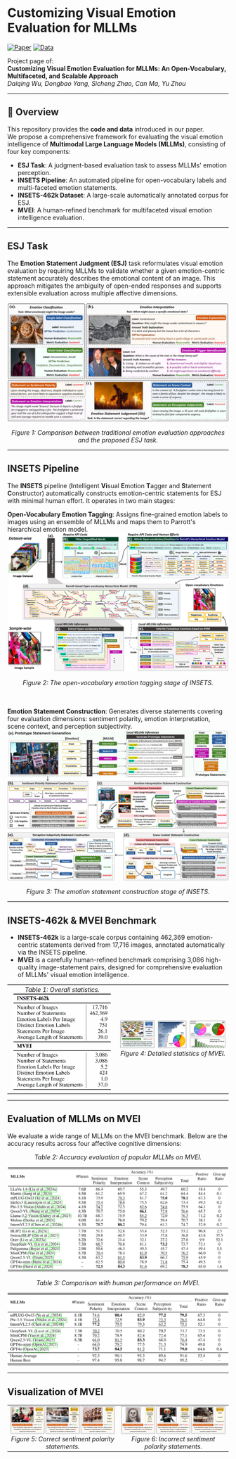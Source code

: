 # Customizing Visual Emotion Evaluation for MLLMs  

[![Paper](https://img.shields.io/badge/Paper-arXiv-blue)](link-to-paper)  [![Data](https://img.shields.io/badge/Data-HuggingFace-orange)](link-to-benchmark)  

Project page of:  
**Customizing Visual Emotion Evaluation for MLLMs: An Open-Vocabulary, Multifaceted, and Scalable Approach**  
*Daiqing Wu, Dongbao Yang, Sicheng Zhao, Can Ma, Yu Zhou*  

---

## 📖 Overview  

This repository provides the **code and data** introduced in our paper.  
We propose a comprehensive framework for evaluating the visual emotion intelligence of **Multimodal Large Language Models (MLLMs)**, consisting of four key components:

- **ESJ Task**: A judgment-based evaluation task to assess MLLMs' emotion perception.
- **INSETS Pipeline**: An automated pipeline for open-vocabulary labels and multi-faceted emotion statements.  
- **INSETS-462k Dataset**: A large-scale automatically annotated corpus for ESJ.
- **MVEI**: A human-refined benchmark for multifaceted visual emotion intelligence evaluation.

---

## ESJ Task

The **Emotion Statement Judgment (ESJ)** task reformulates visual emotion evaluation by requiring MLLMs to validate whether a given emotion-centric statement accurately describes the emotional content of an image. This approach mitigates the ambiguity of open-ended responses and supports extensible evaluation across multiple affective dimensions.

![ESJ Task](images/ESJ.jpeg)
<div align="center">
<em>Figure 1: Comparison between traditional emotion evaluation approaches and the proposed ESJ task.</em>
</div>

---

## INSETS Pipeline

The **INSETS** pipeline (**I**ntelligent **Vi**sual **E**motion **T**agger and **S**tatement **C**onstructor) automatically constructs emotion-centric statements for ESJ with minimal human effort. It operates in two main stages:

**Open-Vocabulary Emotion Tagging**: Assigns fine-grained emotion labels to images using an ensemble of MLLMs and maps them to Parrott's hierarchical emotion model.
![Open-Vocabulary Emotion Tagging](images/INSETS-1.jpeg)
<div align="center">
<em>Figure 2: The open-vocabulary emotion tagging stage of INSETS.</em>
</div>

<br><br>
**Emotion Statement Construction**: Generates diverse statements covering four evaluation dimensions: sentiment polarity, emotion interpretation, scene context, and perception subjectivity.
![Emotion Statement Construction](images/INSETS-2.jpeg)
<div align="center">
<em>Figure 3: The emotion statement construction stage of INSETS.</em>
</div>

---

## INSETS-462k & MVEI Benchmark

- **INSETS-462k** is a large-scale corpus containing 462,369 emotion-centric statements derived from 17,716 images, annotated automatically via the INSETS pipeline.
- **MVEI** is a carefully human-refined benchmark comprising 3,086 high-quality image-statement pairs, designed for comprehensive evaluation of MLLMs' visual emotion intelligence.

<table>
<tr>
<td align="center">
<em>Table 1: Overall statistics.</em>
<img src="images/Statis-2.jpeg" width="95%">
<br>
</td>
<td align="center">
<img src="images/Statis-1.jpeg" width="100%">
<br>
<em>Figure 4: Detailed statistics of MVEI.</em>
</td>
</tr>
</table>

---

## Evaluation of MLLMs on MVEI
We evaluate a wide range of MLLMs on the MVEI benchmark. Below are the accuracy results across four affective cognitive dimensions:

<div align="center">
<em>Table 2: Accuracy evaluation of popular MLLMs on MVEI.</em>
</div>

![Main Results](images/Evaluation-1.jpeg)

<div align="center">
<em>Table 3: Comparison with human performance on MVEI.</em>
</div>

![Human Results](images/Evaluation-2.jpeg)


---

## Visualization of MVEI

<table>
<tr>
<td align="center">
<img src="images/MVEI-1.jpeg" width="100%">
<br>
<em>Figure 5: Correct sentiment polarity statements.</em>
</td>
<td align="center">
<img src="images/MVEI-2.jpeg" width="100%">
<br>
<em>Figure 6: Incorrect sentiment polarity statements.</em>
</td>
</tr>
</table>
